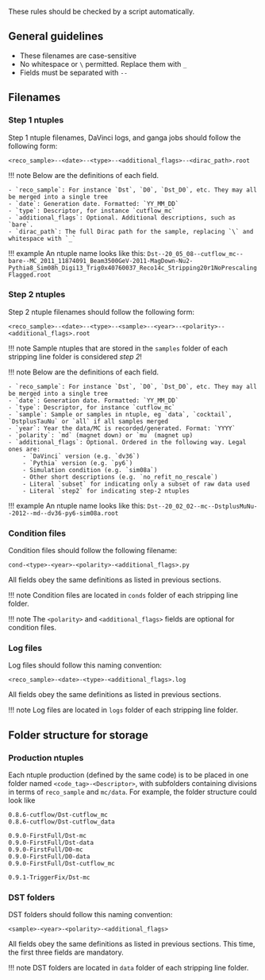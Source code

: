 These rules should be checked by a script automatically.

## General guidelines

- These filenames are case-sensitive
- No whitespace or `\` permitted. Replace them with `_`
- Fields must be separated with `--`


## Filenames
### Step 1 ntuples

Step 1 ntuple filenames, DaVinci logs, and ganga jobs should follow the following form:
```
<reco_sample>--<date>--<type>--<additional_flags>--<dirac_path>.root
```

!!! note
    Below are the definitions of each field.

    - `reco_sample`: For instance `Dst`, `D0`, `Dst_D0`, etc. They may all be merged into a single tree
    - `date`: Generation date. Formatted: `YY_MM_DD`
    - `type`: Descriptor, for instance `cutflow_mc`
    - `additional_flags`: Optional. Additional descriptions, such as `bare`.
    - `dirac_path`: The full Dirac path for the sample, replacing `\` and whitespace with `_`

!!! example
    An ntuple name looks like this:
    ```
    Dst--20_05_08--cutflow_mc--bare--MC_2011_11874091_Beam3500GeV-2011-MagDown-Nu2-Pythia8_Sim08h_Digi13_Trig0x40760037_Reco14c_Stripping20r1NoPrescalingFlagged.root
    ```

### Step 2 ntuples

Step 2 ntuple filenames should follow the following form:
```
<reco_sample>--<date>--<type>--<sample>--<year>--<polarity>--<additional_flags>.root
```

!!! note
    Sample ntuples that are stored in the `samples` folder of each stripping
    line folder is considered _step 2_!

!!! note
    Below are the definitions of each field.

    - `reco_sample`: For instance `Dst`, `D0`, `Dst_D0`, etc. They may all be merged into a single tree
    - `date`: Generation date. Formatted: `YY_MM_DD`
    - `type`: Descriptor, for instance `cutflow_mc`
    - `sample`: Sample or samples in ntuple, eg `data`, `cocktail`, `DstplusTauNu` or `all` if all samples merged
    - `year`: Year the data/MC is recorded/generated. Format: `YYYY`
    - `polarity`: `md` (magnet down) or `mu` (magnet up)
    - `additional_flags`: Optional. Ordered in the following way. Legal ones are:
        - `DaVinci` version (e.g. `dv36`)
        - `Pythia` version (e.g. `py6`)
        - Simulation condition (e.g. `sim08a`)
        - Other short descriptions (e.g. `no_refit_no_rescale`)
        - Literal `subset` for indicating only a subset of raw data used
        - Literal `step2` for indicating step-2 ntuples

!!! example
    An ntuple name looks like this:
    ```
    Dst--20_02_02--mc--DstplusMuNu--2012--md--dv36-py6-sim08a.root
    ```

### Condition files

Condition files should follow the following filename:

```
cond-<type>-<year>-<polarity>-<additional_flags>.py
```

All fields obey the same definitions as listed in previous sections.

!!! note
    Condition files are located in `conds` folder of each stripping line folder.

!!! note
    The `<polarity>` and `<additional_flags>` fields are optional for condition files.

### Log files

Log files should follow this naming convention:
```
<reco_sample>-<date>-<type>-<additional_flags>.log
```

All fields obey the same definitions as listed in previous sections.

!!! note
    Log files are located in `logs` folder of each stripping line folder.


## Folder structure for storage
### Production ntuples

Each ntuple production (defined by the same code) is to be placed in one folder
named `<code_tag>-<Descriptor>`, with subfolders containing divisions in terms
of `reco_sample` and `mc/data`. For example, the folder structure could look
like

```
0.8.6-cutflow/Dst-cutflow_mc
0.8.6-cutflow/Dst-cutflow_data

0.9.0-FirstFull/Dst-mc
0.9.0-FirstFull/Dst-data
0.9.0-FirstFull/D0-mc
0.9.0-FirstFull/D0-data
0.9.0-FirstFull/Dst-cutflow_mc

0.9.1-TriggerFix/Dst-mc
```

### DST folders

DST folders should follow this naming convention:
```
<sample>-<year>-<polarity>-<additional_flags>
```

All fields obey the same definitions as listed in previous sections. This time,
the first three fields are mandatory.

!!! note
    DST folders are located in `data` folder of each stripping line folder.
